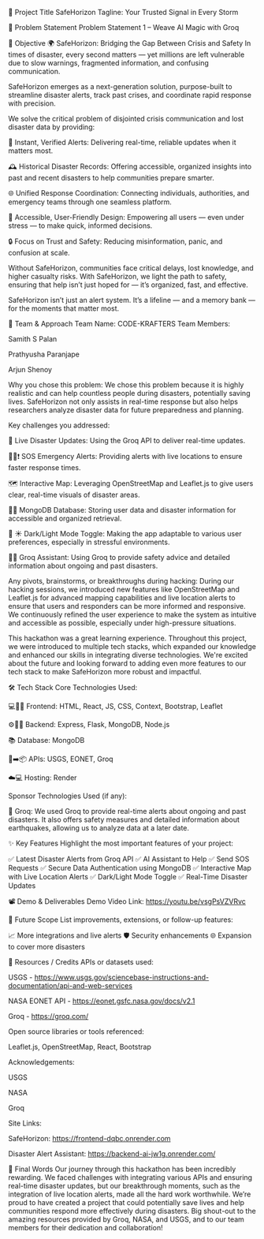 🚀 Project Title
SafeHorizon
Tagline: Your Trusted Signal in Every Storm

📌 Problem Statement
Problem Statement 1 – Weave AI Magic with Groq

🎯 Objective
🌍 SafeHorizon: Bridging the Gap Between Crisis and Safety
In times of disaster, every second matters — yet millions are left vulnerable due to slow warnings, fragmented information, and confusing communication.

SafeHorizon emerges as a next-generation solution, purpose-built to streamline disaster alerts, track past crises, and coordinate rapid response with precision.

We solve the critical problem of disjointed crisis communication and lost disaster data by providing:

🔔 Instant, Verified Alerts: Delivering real-time, reliable updates when it matters most.

🕰️ Historical Disaster Records: Offering accessible, organized insights into past and recent disasters to help communities prepare smarter.

🌐 Unified Response Coordination: Connecting individuals, authorities, and emergency teams through one seamless platform.

📱 Accessible, User-Friendly Design: Empowering all users — even under stress — to make quick, informed decisions.

🔒 Focus on Trust and Safety: Reducing misinformation, panic, and confusion at scale.

Without SafeHorizon, communities face critical delays, lost knowledge, and higher casualty risks.
With SafeHorizon, we light the path to safety, ensuring that help isn’t just hoped for — it’s organized, fast, and effective.

SafeHorizon isn’t just an alert system.
It’s a lifeline — and a memory bank — for the moments that matter most.

🧠 Team & Approach
Team Name: CODE-KRAFTERS
Team Members:

Samith S Palan

Prathyusha Paranjape

Arjun Shenoy

Why you chose this problem:
We chose this problem because it is highly realistic and can help countless people during disasters, potentially saving lives. SafeHorizon not only assists in real-time response but also helps researchers analyze disaster data for future preparedness and planning.

Key challenges you addressed:

🚨 Live Disaster Updates: Using the Groq API to deliver real-time updates.

🚨🆘❗ SOS Emergency Alerts: Providing alerts with live locations to ensure faster response times.

🗺️ Interactive Map: Leveraging OpenStreetMap and Leaflet.js to give users clear, real-time visuals of disaster areas.

🌿💾 MongoDB Database: Storing user data and disaster information for accessible and organized retrieval.

🌙 ☀️ Dark/Light Mode Toggle: Making the app adaptable to various user preferences, especially in stressful environments.

🤖🧠 Groq Assistant: Using Groq to provide safety advice and detailed information about ongoing and past disasters.

Any pivots, brainstorms, or breakthroughs during hacking:
During our hacking sessions, we introduced new features like OpenStreetMap and Leaflet.js for advanced mapping capabilities and live location alerts to ensure that users and responders can be more informed and responsive. We continuously refined the user experience to make the system as intuitive and accessible as possible, especially under high-pressure situations.

This hackathon was a great learning experience.
Throughout this project, we were introduced to multiple tech stacks, which expanded our knowledge and enhanced our skills in integrating diverse technologies. We're excited about the future and looking forward to adding even more features to our tech stack to make SafeHorizon more robust and impactful.

🛠️ Tech Stack
Core Technologies Used:

💻🎨✨ Frontend: HTML, React, JS, CSS, Context, Bootstrap, Leaflet

⚙️🔗💾 Backend: Express, Flask, MongoDB, Node.js

📚 Database: MongoDB

🔗➡️📦 APIs: USGS, EONET, Groq

☁️💻 Hosting: Render

Sponsor Technologies Used (if any):

🤖 Groq: We used Groq to provide real-time alerts about ongoing and past disasters. It also offers safety measures and detailed information about earthquakes, allowing us to analyze data at a later date.

✨ Key Features
Highlight the most important features of your project:

✅ Latest Disaster Alerts from Groq API
✅ AI Assistant to Help
✅ Send SOS Requests
✅ Secure Data Authentication using MongoDB
✅ Interactive Map with Live Location Alerts
✅ Dark/Light Mode Toggle
✅ Real-Time Disaster Updates

📽️ Demo & Deliverables
Demo Video Link: https://youtu.be/vsgPsVZVRvc

🧬 Future Scope
List improvements, extensions, or follow-up features:

📈 More integrations and live alerts
🛡️ Security enhancements
🌐 Expansion to cover more disasters

📎 Resources / Credits
APIs or datasets used:

USGS - https://www.usgs.gov/sciencebase-instructions-and-documentation/api-and-web-services

NASA EONET API - https://eonet.gsfc.nasa.gov/docs/v2.1

Groq - https://groq.com/

Open source libraries or tools referenced:

Leaflet.js, OpenStreetMap, React, Bootstrap

Acknowledgements:

USGS 

NASA

Groq

Site Links:

SafeHorizon: https://frontend-dqbc.onrender.com

Disaster Alert Assistant: https://backend-ai-jw1g.onrender.com/

🏁 Final Words
Our journey through this hackathon has been incredibly rewarding. We faced challenges with integrating various APIs and ensuring real-time disaster updates, but our breakthrough moments, such as the integration of live location alerts, made all the hard work worthwhile. We’re proud to have created a project that could potentially save lives and help communities respond more effectively during disasters. Big shout-out to the amazing resources provided by Groq, NASA, and USGS, and to our team members for their dedication and collaboration!

